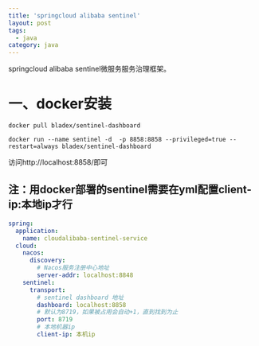 ```yaml
---
title: 'springcloud alibaba sentinel'
layout: post
tags:
  - java
category: java
---
```

springcloud alibaba sentinel微服务服务治理框架。

<!--more-->

# 一、docker安装

```shell
docker pull bladex/sentinel-dashboard

docker run --name sentinel -d  -p 8858:8858 --privileged=true --restart=always bladex/sentinel-dashboard

```

访问http://localhost:8858/即可

## 注：用docker部署的sentinel需要在yml配置client-ip:本地ip才行

```yaml
spring:
  application:
    name: cloudalibaba-sentinel-service
  cloud:
    nacos:
      discovery:
        # Nacos服务注册中心地址
        server-addr: localhost:8848
    sentinel:
      transport:
        # sentinel dashboard 地址
        dashboard: localhost:8858
        # 默认为8719，如果被占用会自动+1，直到找到为止
        port: 8719
        # 本地机器ip
        client-ip: 本机ip
```

